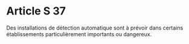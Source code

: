 # Article S 37

Des installations de détection automatique sont à prévoir dans certains établissements particulièrement importants ou dangereux.
